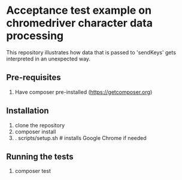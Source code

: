 # Acceptance test example on chromedriver character data processing

This repository illustrates how data that is passed to 'sendKeys' gets interpreted in an unexpected way.

## Pre-requisites

1. Have composer pre-installed (https://getcomposer.org)

## Installation

1. clone the repository
2. composer install
3. . scripts/setup.sh # installs Google Chrome if needed

## Running the tests

1. composer test
